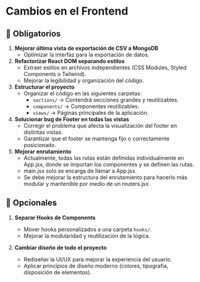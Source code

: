 # Cambios en el Frontend

## 📌 Obligatorios

1. **Mejorar última vista de exportación de CSV a MongoDB**
   - Optimizar la interfaz para la exportación de datos.
2. **Refactorizar React DOM separando estilos**
   - Extraer estilos en archivos independientes (CSS Modules, Styled Components o Tailwind).
   - Mejorar la legibilidad y organización del código.
3. **Estructurar el proyecto**
   - Organizar el código en las siguientes carpetas:
     - `sections/` → Contendrá secciones grandes y reutilizables.
     - `components/` → Componentes reutilizables.
     - `views/` → Páginas principales de la aplicación.
4. **Solucionar bug de Footer en todas las vistas**
   - Corregir el problema que afecta la visualización del footer en distintas vistas.
   - Garantizar que el footer se mantenga fijo o correctamente posicionado.
5. **Mejorar enrutamiento**
   - Actualmente, todas las rutas están definidas individualmente en App.jsx, donde se importan los componentes y se definen las rutas.
   - main.jsx solo se encarga de llamar a App.jsx.
   - Se debe mejorar la estructura del enrutamiento para hacerlo más modular y mantenible por medio de un routers.jsx.

## 🎯 Opcionales

1. **Separar Hooks de Components**

   - Mover hooks personalizados a una carpeta `hooks/`.
   - Mejorar la modularidad y reutilización de la lógica.

2. **Cambiar diseño de todo el proyecto**

   - Rediseñar la UI/UX para mejorar la experiencia del usuario.
   - Aplicar principios de diseño moderno (colores, tipografía, disposición de elementos).

